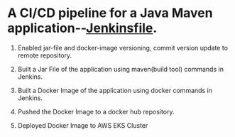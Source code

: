 # A CI/CD pipeline for a Java Maven application--[Jenkinsfile](https://github.com/TomiwaAribisala-git/java-maven-app/blob/master/Jenkinsfile). 

1. Enabled jar-file and docker-image versioning, commit version update to remote repository.

2. Built a Jar File of the application using maven(build tool) commands in Jenkins.

3. Built a Docker Image of the application using docker commands in Jenkins.

4. Pushed the Docker Image to a docker hub repository.

5. Deployed Docker Image to AWS EKS Cluster
